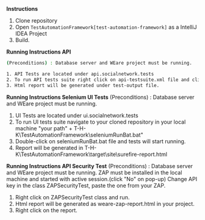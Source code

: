 **Instructions**
1. Clone repository
2. Open `TestAutomationFramework[test-automation-framework]` as a IntelliJ IDEA Project
3. Build.

**Running Instructions API**
```sh
(Preconditions) : Database server and WEare project must be running.

1. API Tests are located under api.socialnetwork.tests
2. To run API tests suite right click on api-testsuite.xml file and click run.
3. Html report will be generated under test-output file. 
```
**Running Instructions Selenium UI Tests**
(Preconditions) : Database server and WEare project must be running.

1. UI Tests are located under ui.socialnetwork.tests
2. To run UI tests suite navigate to your cloned repository in your local machine 
"your path" + T-H-K\TestAutomationFramework\seleniumRunBat.bat"
3. Double-click on seleniumRunBat.bat file and tests will start running.
4. Report will be generated in T-H-K\TestAutomationFramework\target\site\surefire-report.html

**Running Instructions API Security Test**
(Preconditions) : 
Database server and WEare project must be running.
ZAP must be installed in the local machine and started with active session.(click "No" on pop-up)
Change API key in the class ZAPSecurityTest, paste the one from your ZAP.

1. Right click on ZAPSecurityTest class and run.
2. Html report will be generated as weare-zap-report.html in your project.
3. Right click on the report.

